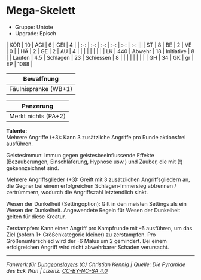 # Mega-Skelett  
- Gruppe: Untote  
- Upgrade: Episch  

| KÖR    | 10  | AGI      | 6  | GEI        | 4    |
| :-: | :-: | :-: | :-: | :-: | :-: ||
| ST     | 8   | BE       | 2  | VE         | 0    |
| HÄ     | 2   | GE       | 2  | AU         | 4    |
|        |     |          |    |            |      |
| LK     | 440 | Abwehr   | 18 | Initiative | 8    |
| Laufen | 4.5 | Schlagen | 23 | Schiessen  | 8    |
|        |     |          |    |            |      |
| GH     | 34  | GK       | gr | EP         | 1088 |


| Bewaffnung |
| --- |
| Fäulnispranke (WB+1) |


| Panzerung |
| --- |
| Merkt nichts (PA+2) |


**Talente:**  
Mehrere Angriffe (+3): Kann 3 zusätzliche Angriffe pro Runde aktionsfrei ausführen.

Geistesimmun: Immun gegen geistesbeeinflussende Effekte (Bezauberungen, Einschläferung, Hypnose usw.) und Zauber, die mit (!) gekennzeichnet sind.

Mehrere Angriffsglieder (+3): Greift mit 3 zusätzlichen Angriffsgliedern an, die Gegner bei einem erfolgreichen Schlagen-Immersieg abtrennen / zertrümmern, wodurch die Angriffszahl letztendlich sinkt.

Wesen der Dunkelheit (Settingoption): Gilt in den meisten Settings als ein Wesen der Dunkelheit. Angewendete Regeln für Wesen der Dunkelheit gelten für diese Kreatur.

Zerstampfen: Kann einen Angriff pro Kampfrunde mit -6 ausführen, um das Ziel (sofern 1+ Größenkategorie kleiner) zu zerstampfen. Pro Größenunterschied wird der -6 Malus um 2 gemindert. Bei einem erfolgreichen Angriff wird nicht abwehrbarer Schaden verursacht.





___
*Fanwerk für [Dungeonslayers](https://www.dungeonslayers.net/) (C) Christian Kennig | Quelle: Die Pyramide des Eck Wan | Lizenz: [CC-BY-NC-SA 4.0](https://creativecommons.org/licenses/by-nc-sa/4.0/deed.de)*